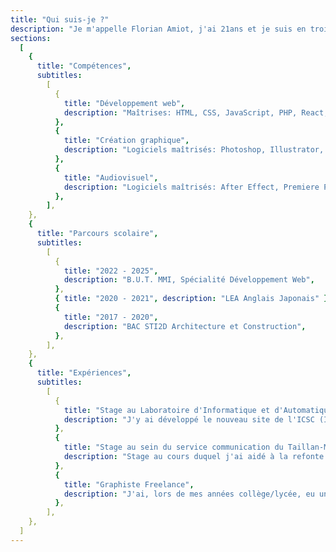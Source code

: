 ```yaml
---
title: "Qui suis-je ?"
description: "Je m'appelle Florian Amiot, j'ai 21ans et je suis en troisième année de B.U.T. MMI (Métiers du Multimédia et d'Internet). Je suis actuellement en recherche de stage(24 mars - 20 juin 2025). J'ai commencé très tôt à m'intéresser au design, et plus récemment, au développement web. Dès mes 12ans je m'amusais à créer divers logos et bannières pour mes amis ou 'clients', mêlant 2D et 3D. La formation MMI propose trois parcours et je comptais m'orienter vers la création numérique, mais je suis tombé amoureux du développement web de part l'intéractivité que ça apporte, et je pense avoir trouvé ma voie dans ce milieu."
sections:
  [
    {
      title: "Compétences",
      subtitles:
        [
          {
            title: "Développement web",
            description: "Maîtrises: HTML, CSS, JavaScript, PHP, React, Symfony, Astro, Node.js, Express, Socket.io",
          },
          {
            title: "Création graphique",
            description: "Logiciels maîtrisés: Photoshop, Illustrator, Figma, Cinema4D",
          },
          {
            title: "Audiovisuel",
            description: "Logiciels maîtrisés: After Effect, Premiere Pro, OBS, DaVinci Resolve, Vegas Pro",
          },
        ],
    },
    {
      title: "Parcours scolaire",
      subtitles:
        [
          {
            title: "2022 - 2025",
            description: "B.U.T. MMI, Spécialité Développement Web",
          },
          { title: "2020 - 2021", description: "LEA Anglais Japonais" },
          {
            title: "2017 - 2020",
            description: "BAC STI2D Architecture et Construction",
          },
        ],
    },
    {
      title: "Expériences",
      subtitles:
        [
          {
            title: "Stage au Laboratoire d'Informatique et d'Automatique pour les Systèmes (LIAS)",
            description: "J'y ai développé le nouveau site de l'ICSC (International Conference on System and Controls), que vous pourrez retrouver plus bas.",
          },
          {
            title: "Stage au sein du service communication du Taillan-Médoc",
            description: "Stage au cours duquel j'ai aidé à la refonte du site internet de la ville.",
          },
          {
            title: "Graphiste Freelance",
            description: "J'ai, lors de mes années collège/lycée, eu une activité de graphiste qui m'a permis de me familiariser avec la création en général, et de trouver ma voie.",
          },
        ],
    },
  ]
---
```

